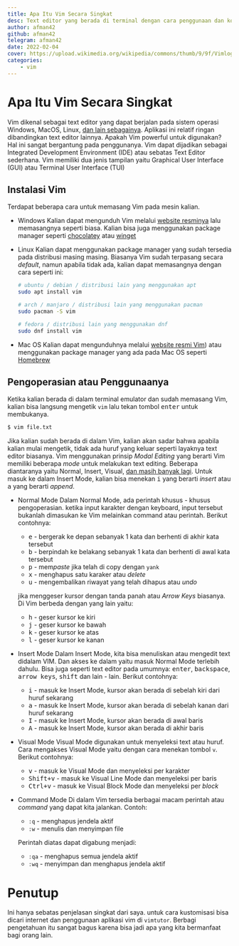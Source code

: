 ```yaml
---
title: Apa Itu Vim Secara Singkat
desc: Text editor yang berada di terminal dengan cara penggunaan dan konfigurasi yang cukup berbeda dari text editor lainnya
author: afman42
github: afman42
telegram: afman42
date: 2022-02-04
cover: https://upload.wikimedia.org/wikipedia/commons/thumb/9/9f/Vimlogo.svg/544px-Vimlogo.svg.png
categories:
    - vim
---
```


# Apa Itu Vim Secara Singkat

Vim dikenal sebagai text editor yang dapat berjalan pada sistem operasi Windows, MacOS, Linux, [dan lain sebagainya](<https://en.wikipedia.org/wiki/Vim_(text_editor)#Availability>). Aplikasi ini relatif ringan dibandingkan text editor lainnya. Apakah Vim powerful untuk digunakan? Hal ini sangat bergantung pada penggunanya. Vim dapat dijadikan sebagai Integrated Development Environment (IDE) atau sebatas Text Editor sederhana. Vim memiliki dua jenis tampilan yaitu Graphical User Interface (GUI) atau Terminal User Interface (TUI)

## Instalasi Vim

Terdapat beberapa cara untuk memasang Vim pada mesin kalian.

-   Windows
    Kalian dapat mengunduh Vim melalui [website resminya](https://www.vim.org/download.php) lalu memasangnya seperti biasa. Kalian bisa juga menggunakan package manager seperti [chocolatey](https://community.chocolatey.org/packages/vim) atau [winget](https://winget.run/pkg/vim/vim)
-   Linux
    Kalian dapat menggunakan package manager yang sudah tersedia pada distribusi masing masing. Biasanya Vim sudah terpasang secara _default_, namun apabila tidak ada, kalian dapat memasangnya dengan cara seperti ini:

    ```bash
    # ubuntu / debian / distribusi lain yang menggunakan apt
    sudo apt install vim

    # arch / manjaro / distribusi lain yang menggunakan pacman
    sudo pacman -S vim

    # fedora / distribusi lain yang menggunakan dnf
    sudo dnf install vim
    ```

-   Mac OS
    Kalian dapat mengunduhnya melalui [website resmi Vim](https://www.vim.org/download.php)) atau menggunakan package manager yang ada pada Mac OS seperti [Homebrew](https://brew.sh/)

## Pengoperasian atau Penggunaanya

Ketika kalian berada di dalam terminal emulator dan sudah memasang Vim, kalian bisa langsung mengetik `vim` lalu tekan tombol <kbd>enter</kbd> untuk membukanya.

```bash
$ vim file.txt
```

Jika kalian sudah berada di dalam Vim, kalian akan sadar bahwa apabila kalian mulai mengetik, tidak ada huruf yang keluar seperti layaknya text editor biasanya. Vim menggunakan prinsip _Modal Editing_ yang berarti Vim memiliki beberapa _mode_ untuk melakukan text editing. Beberapa diantaranya yaitu Normal, Insert, Visual, [dan masih banyak lagi](http://vimdoc.sourceforge.net/htmldoc/intro.html#vim-modes-intro). Untuk masuk ke dalam Insert Mode, kalian bisa menekan <kbd>i</kbd> yang berarti _insert_ atau <kbd>a</kbd> yang berarti _append_.

-   Normal Mode
    Dalam Normal Mode, ada perintah khusus - khusus pengoperasian. ketika input karakter dengan keyboard, input tersebut bukanlah dimasukan ke Vim melainkan command atau perintah. Berikut contohnya:

    -   <kbd>e</kbd> - bergerak ke depan sebanyak 1 kata dan berhenti di akhir kata tersebut
    -   <kbd>b</kbd> - berpindah ke belakang sebanyak 1 kata dan berhenti di awal kata tersebut
    -   <kbd>p</kbd> - mem*paste* jika telah di copy dengan `yank`
    -   <kbd>x</kbd> - menghapus satu karaker atau _delete_
    -   <kbd>u</kbd> - mengembalikan riwayat yang telah dihapus atau _undo_

    jika menggeser kursor dengan tanda panah atau _Arrow Keys_ biasanya. Di Vim berbeda dengan yang lain yaitu:

    -   <kbd>h</kbd> - geser kursor ke kiri
    -   <kbd>j</kbd> - geser kursor ke bawah
    -   <kbd>k</kbd> - geser kursor ke atas
    -   <kbd>l</kbd> - geser kursor ke kanan

-   Insert Mode
    Dalam Insert Mode, kita bisa menuliskan atau mengedit text didalam VIM. Dan akses ke dalam yaitu masuk Normal Mode terlebih dahulu. Bisa juga seperti text editor pada umumnya: <kbd>enter</kbd>, <kbd>backspace</kbd>, <kbd>arrow keys</kbd>, <kbd>shift</kbd> dan lain - lain. Berikut contohnya:

    -   <kbd>i</kbd> - masuk ke Insert Mode, kursor akan berada di sebelah kiri dari huruf sekarang
    -   <kbd>a</kbd> - masuk ke Insert Mode, kursor akan berada di sebelah kanan dari huruf sekarang
    -   <kbd>I</kbd> - masuk ke Insert Mode, kursor akan berada di awal baris
    -   <kbd>A</kbd> - masuk ke Insert Mode, kursor akan berada di akhir baris

-   Visual Mode
    Visual Mode digunakan untuk menyeleksi text atau huruf. Cara mengakses Visual Mode yaitu dengan cara menekan tombol `v`. Berikut contohnya:

    -   <kbd>v</kbd> - masuk ke Visual Mode dan menyeleksi per karakter
    -   <kbd>Shift+v</kbd> - masuk ke Visual Line Mode dan menyeleksi per baris
    -   <kbd>Ctrl+v</kbd> - masuk ke Visual Block Mode dan menyeleksi per _block_

-   Command Mode
    Di dalam Vim tersedia berbagai macam perintah atau _command_ yang dapat kita jalankan. Contoh:

    -   `:q` - menghapus jendela aktif
    -   `:w` - menulis dan menyimpan file

    Perintah diatas dapat digabung menjadi:

    -   `:qa` - menghapus semua jendela aktif
    -   `:wq` - menyimpan dan menghapus jendela aktif

# Penutup

Ini hanya sebatas penjelasan singkat dari saya. untuk cara kustomisasi bisa dicari internet dan penggunaan aplikasi vim di `vimtutor`. Berbagi pengetahuan itu sangat bagus karena bisa jadi apa yang kita bermanfaat bagi orang lain.
